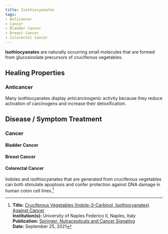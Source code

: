 ```yaml
---
title: Isothiocyanates
tags:
- Anticancer
- Cancer
- Bladder Cancer 
- Breast Cancer
- Colorectal Cancer
---
```

**Isothiocyanates** are naturally occurring small molecules that are formed from glucosinolate precursors of cruciferous vegetables.

## Healing Properties

### Anticancer

Many isothiocyanates display anticarcinogenic activity because they reduce activation of carcinogens and increase their detoxification.

## Disease / Symptom Treatment

### Cancer

#### Bladder Cancer

#### Breast Cancer

#### Colorectal Cancer

Indoles and isothiocyanates that are generated from cruciferous vegetables can both stimulate apoptosis and confer protection against DNA damage in human colon cell lines.[^1]

[^1]: **Title:** [Cruciferous Vegetables (Indole-3-Carbinol, Isothiocyanates) Against Cancer](https://link.springer.com/chapter/10.1007/978-3-030-74035-1_7)<br>
**Institution(s):** University of Naples Federico II, Naples, Italy<br>
**Publication:** [Springer: Nutraceuticals and Cancer Signaling](https://link.springer.com/book/10.1007/978-3-030-74035-1)<br>
**Date:** September 25, 2021

[^2]: **Title:** [ ]( )<br>
**Institution(s):** <br>
**Publication:** [ ]( )<br>
**Date:** <br>
[Archive](https://ipfs.io/ipfs/)